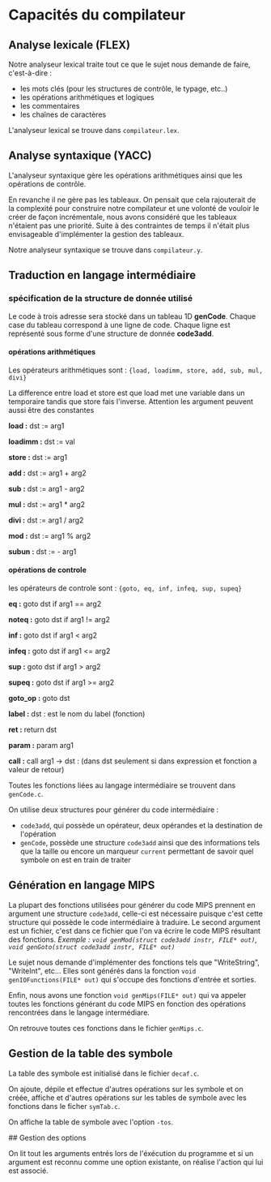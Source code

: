 # Capacités du compilateur



## Analyse lexicale (FLEX)

Notre analyseur lexical traite tout ce que le sujet nous demande de faire, c'est-à-dire :

- les mots clés (pour les structures de contrôle, le typage, etc..)
- les opérations arithmétiques et logiques
- les commentaires
- les chaînes de caractères

L'analyseur lexical se trouve dans `compilateur.lex`.



## Analyse syntaxique (YACC)

L'analyseur syntaxique gère les opérations arithmétiques ainsi que les opérations de contrôle.

En revanche il ne gère pas les tableaux. On pensait que cela rajouterait  de la complexité pour construire notre compilateur et une volonté de vouloir le créer de façon incrémentale, nous avons considéré que les tableaux n'étaient pas une priorité. Suite à des contraintes de temps il n'était plus envisageable d'implémenter la gestion des tableaux.

Notre analyseur syntaxique se trouve dans `compilateur.y`.



## Traduction en langage intermédiaire

### spécification de la structure de donnée utilisé

Le code à trois adresse sera stocké dans un tableau 1D **genCode**.
Chaque case du tableau correspond à une ligne de code.
Chaque ligne est représenté sous forme d'une structure de donnée **code3add**.



#### opérations arithmétiques

Les opérateurs arithmétiques sont :
`{load, loadimm, store, add, sub, mul, divi}`

La difference entre load et store est que load met une variable dans un temporaire tandis que store fais l'inverse.
Attention les argument peuvent aussi être des constantes

**load :** dst := arg1

**loadimm :** dst := val 

**store :** dst := arg1

**add :** dst := arg1 + arg2

**sub :** dst := arg1 - arg2

**mul :** dst := arg1 * arg2

**divi :** dst := arg1 / arg2

**mod :** dst := arg1 % arg2

**subun :** dst := - arg1

#### opérations de controle

les opérateurs de controle sont :
`{goto, eq, inf, infeq, sup, supeq}`

**eq :** goto dst if arg1 == arg2

**noteq :** goto dst if arg1 != arg2

**inf :** goto dst if arg1 < arg2

**infeq :** goto dst if arg1 <= arg2

**sup :** goto dst if arg1 > arg2

**supeq :** goto dst if arg1 >= arg2

**goto_op :** goto dst

**label :** dst : est le nom du label (fonction)

**ret :** return dst

**param :** param arg1

**call :** call arg1 -> dst : (dans dst seulement si dans expression et fonction a valeur de retour)



Toutes les fonctions liées au langage intermédiaire se trouvent dans `genCode.c`.

On utilise deux structures pour générer du code intermédiaire : 

- `code3add`,  qui possède un opérateur, deux opérandes et la destination de l'opération
- `genCode`, possède une structure `code3add` ainsi que des informations tels que la taille ou encore un marqueur `current` permettant de savoir quel symbole on est en train de traiter





## Génération en langage MIPS

La plupart des fonctions utilisées pour générer du code MIPS prennent en argument une structure `code3add`, celle-ci est nécessaire puisque c'est cette structure qui possède le code intermédiaire à traduire. Le second argument est un fichier, c'est dans ce fichier que l'on va écrire le code MIPS résultant des fonctions. *Exemple : `void genMod(struct code3add instr, FILE* out)`, `void genGoto(struct code3add instr, FILE* out)`* 

Le sujet nous demande d'implémenter des fonctions tels que "WriteString", "WriteInt", etc... Elles sont générés dans la fonction `void genIOFunctions(FILE* out)` qui s'occupe des fonctions d'entrée et sorties.

Enfin, nous avons une fonction `void genMips(FILE* out)` qui va appeler toutes les fonctions générant du code MIPS en fonction des opérations rencontrées dans le langage intermédiare.

On retrouve toutes ces fonctions dans le fichier `genMips.c`.





## Gestion de la table des symbole

La table des symbole est initialisé dans le fichier `decaf.c`.

On ajoute, dépile et effectue d'autres opérations sur les symbole et on créée, affiche et d'autres opérations sur les tables de symbole avec les fonctions dans le ficher `symTab.c`.

On affiche la table de symbole avec l'option `-tos`.





## Gestion des options

On lit tout les arguments entrés lors de l'éxécution du programme et si un argument est reconnu comme une option existante, on réalise l'action qui lui est associé.